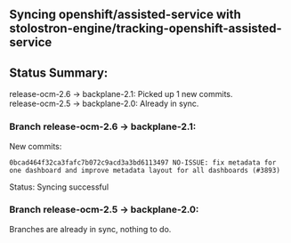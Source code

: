 ## Syncing openshift/assisted-service with stolostron-engine/tracking-openshift-assisted-service

## Status Summary:

release-ocm-2.6 -> backplane-2.1: Picked up 1 new commits.  
release-ocm-2.5 -> backplane-2.0: Already in sync.  

### Branch release-ocm-2.6 -> backplane-2.1:

New commits:

```
0bcad464f32ca3fafc7b072c9acd3a3bd6113497 NO-ISSUE: fix metadata for one dashboard and improve metadata layout for all dashboards (#3893)
```

Status: Syncing successful

### Branch release-ocm-2.5 -> backplane-2.0:

Branches are already in sync, nothing to do.
